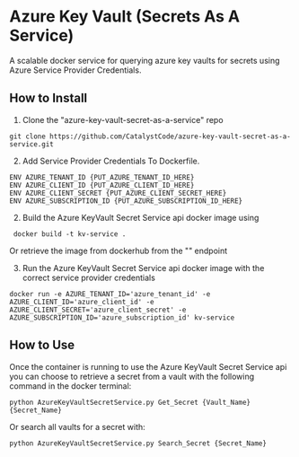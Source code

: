 # Azure Key Vault (Secrets As A Service)

A scalable docker service for querying azure key vaults for secrets using Azure Service Provider Credentials.

## How to Install 

1. Clone the "azure-key-vault-secret-as-a-service" repo
```
git clone https://github.com/CatalystCode/azure-key-vault-secret-as-a-service.git
```
2. Add Service Provider Credentials To Dockerfile.
```
ENV AZURE_TENANT_ID {PUT_AZURE_TENANT_ID_HERE}
ENV AZURE_CLIENT_ID {PUT_AZURE_CLIENT_ID_HERE}
ENV AZURE_CLIENT_SECRET {PUT_AZURE_CLIENT_SECRET_HERE}
ENV AZURE_SUBSCRIPTION_ID {PUT_AZURE_SUBSCRIPTION_ID_HERE}
```
2. Build the Azure KeyVault Secret Service api docker image using 

```
 docker build -t kv-service .
```
Or retrieve the image from dockerhub from the "" endpoint

3. Run the Azure KeyVault Secret Service api docker image with the correct service provider credentials

```
docker run -e AZURE_TENANT_ID='azure_tenant_id' -e AZURE_CLIENT_ID='azure_client_id' -e AZURE_CLIENT_SECRET='azure_client_secret' -e AZURE_SUBSCRIPTION_ID='azure_subscription_id' kv-service
```

## How to Use 

Once the container is running to use the Azure KeyVault Secret Service api you can choose to retrieve a secret from a vault with the following command in the docker terminal:
```
python AzureKeyVaultSecretService.py Get_Secret {Vault_Name} {Secret_Name} 
```
Or search all vaults for a secret with:

```
python AzureKeyVaultSecretService.py Search_Secret {Secret_Name}
```
